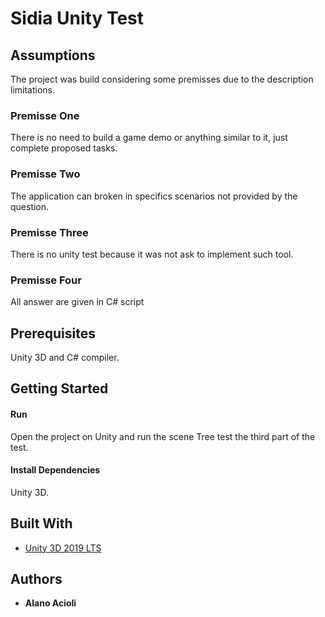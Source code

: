 # Sidia Unity Test

## Assumptions

The project was build considering some premisses due to the description limitations.

### Premisse One

There is no need to build a game demo or anything similar to it, just complete proposed tasks.

### Premisse Two

The application can broken in specifics scenarios not provided by the question.

### Premisse Three

There is no unity test because it was not ask to implement such tool.

### Premisse Four

All answer are given in C# script

## Prerequisites

Unity 3D and C# compiler.

## Getting Started

#### Run

Open the project on Unity and run the scene Tree test the third part of the test.

#### Install Dependencies

Unity 3D.

## Built With

* [Unity 3D 2019 LTS](https://unity3d.com/pt/get-unity/download)

## Authors

* **Alano Acioli**

